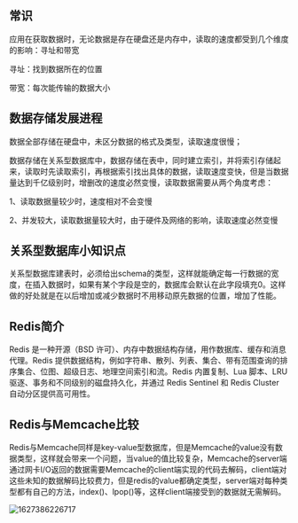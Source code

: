 ## 常识

应用在获取数据时，无论数据是存在硬盘还是内存中，读取的速度都受到几个维度的影响：寻址和带宽

寻址：找到数据所在的位置

带宽：每次能传输的数据大小

## 数据存储发展进程

数据全部存储在硬盘中，未区分数据的格式及类型，读取速度很慢；

数据存储在关系型数据库中，数据存储在表中，同时建立索引，并将索引存储起来，读取时先读取索引，再根据索引找出具体的数据，读取速度变快，但是当数据量达到千亿级别时，增删改的速度必然变慢，读取数据需要从两个角度考虑：

1、读取数据量较少时，速度相对不会变慢

2、并发较大，读取数据量较大时，由于硬件及网络的影响，读取速度必然变慢

## 关系型数据库小知识点

关系型数据库建表时，必须给出schema的类型，这样就能确定每一行数据的宽度，在插入数据时，如果有某个字段是空的，数据库会默认在此字段填充0。这样做的好处就是在以后增加或减少数据时不用移动原先数据的位置，增加了性能。

## Redis简介

 Redis 是一种开源（BSD 许可）、内存中数据结构存储，用作数据库、缓存和消息代理。Redis 提供数据结构，例如字符串、散列、列表、集合、带有范围查询的排序集合、位图、超级日志、地理空间索引和流。Redis 内置复制、Lua 脚本、LRU 驱逐、事务和不同级别的磁盘持久化，并通过 Redis Sentinel 和 Redis Cluster 自动分区提供高可用性。 

## Redis与Memcache比较

Redis与Memcache同样是key-value型数据库，但是Memcache的value没有数据类型，这样就会带来一个问题，当value的值比较复杂，Memcache的server端通过网卡I/O返回的数据需要Memcache的client端实现的代码去解码，client端对这些未知的数据解码比较费力，但是redis的value都确定类型，server端对每种类型都有自己的方法，index()、lpop()等，这样client端接受到的数据就无需解码。

![1627386226717](C:/Users/zxw/AppData/Roaming/Typora/typora-user-images/1627386226717.png)

